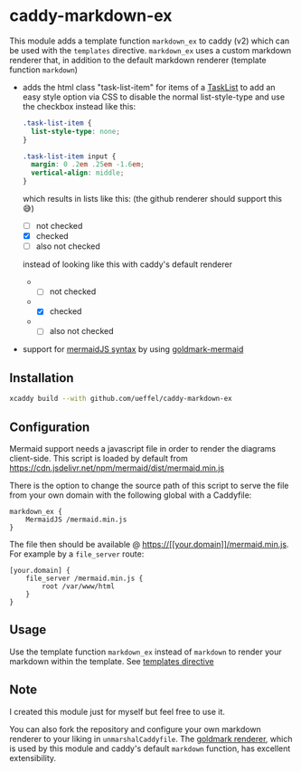 # caddy-markdown-ex

This module adds a template function `markdown_ex` to caddy (v2) which can be
used with the `templates` directive. `markdown_ex` uses a custom markdown
renderer that, in addition to the default markdown renderer (template function
`markdown`)

* adds the html class "task-list-item" for items of a
  [TaskList](https://github.blog/2014-04-28-task-lists-in-all-markdown-documents/)
  to add an easy style option via CSS to disable the normal list-style-type and
  use the checkbox instead like this:
  
  ```css
  .task-list-item {
    list-style-type: none;
  }

  .task-list-item input {
    margin: 0 .2em .25em -1.6em;
    vertical-align: middle;
  }
  ```

  which results in lists like this: (the github renderer should support this 😅)

  * [ ] not checked
  * [x] checked
  * [ ] also not checked

  instead of looking like this with caddy's default renderer

  * * [ ] not checked
  * * [x] checked
  * * [ ] also not checked

* support for [mermaidJS syntax](https://github.com/mermaid-js/mermaid) by using
  [goldmark-mermaid](https://github.com/abhinav/goldmark-mermaid)

## Installation

```sh
xcaddy build --with github.com/ueffel/caddy-markdown-ex
```

## Configuration

Mermaid support needs a javascript file in order to render the diagrams
client-side. This script is loaded by default from
<https://cdn.jsdelivr.net/npm/mermaid/dist/mermaid.min.js>

There is the option to change the source path of this script to serve the file
from your own domain with the following global with a Caddyfile:

```caddy-d
markdown_ex {
    MermaidJS /mermaid.min.js
}
```

The file then should be available @ <https://[[your.domain]]/mermaid.min.js>.
For example by a `file_server` route:

```caddy-d
[your.domain] {
    file_server /mermaid.min.js {
        root /var/www/html
    }
}
```

## Usage

Use the template function `markdown_ex` instead of `markdown` to render your
markdown within the template. See [templates
directive](https://caddyserver.com/docs/caddyfile/directives/templates#templates)

## Note

I created this module just for myself but feel free to use it.

You can also fork the repository and configure your own markdown renderer to
your liking in `unmarshalCaddyfile`. The [goldmark
renderer](https://github.com/yuin/goldmark), which is used by this module and
caddy's default `markdown` function, has excellent extensibility.
